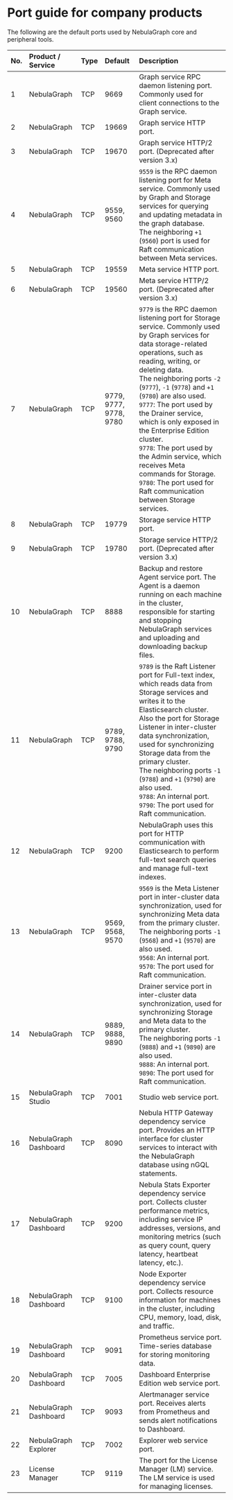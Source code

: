 # Port guide for company products

The following are the default ports used by NebulaGraph core and peripheral tools.

| No. | Product / Service          | Type | Default                      | Description                                                    |
| :--- | :--------------------- | :--- | :---------------------------- | :----------------------------------------------------------- |
| 1    | NebulaGraph            | TCP  | 9669                          | Graph service RPC daemon listening port. Commonly used for client connections to the Graph service. |
| 2    | NebulaGraph            | TCP  | 19669                         | Graph service HTTP port.                                     |
| 3    | NebulaGraph            | TCP  | 19670                         | Graph service HTTP/2 port. (Deprecated after version 3.x)                    |
| 4    | NebulaGraph            | TCP  | 9559, 9560                          | `9559` is the RPC daemon listening port for Meta service. Commonly used by Graph and Storage services for querying and updating metadata in the graph database. <br/>The neighboring `+1` (`9560`) port is used for Raft communication between Meta services.|
| 5    | NebulaGraph            | TCP  | 19559                         | Meta service HTTP port.                                      |
| 6    | NebulaGraph            | TCP  | 19560                         | Meta service HTTP/2 port. (Deprecated after version 3.x)                     |
| 7   | NebulaGraph            | TCP  | 9779, 9777, 9778, 9780                          | `9779` is the RPC daemon listening port for Storage service. Commonly used by Graph services for data storage-related operations, such as reading, writing, or deleting data. <br/>The neighboring ports `-2` (`9777`), `-1` (`9778`) and `+1` (`9780`) are also used.<br/>`9777`: The port used by the Drainer service, which is only exposed in the Enterprise Edition cluster. <br/>`9778`: The port used by the Admin service, which receives Meta commands for Storage. <br/>`9780`: The port used for Raft communication between Storage services. |
| 8   | NebulaGraph            | TCP  | 19779                         | Storage service HTTP port.                                   |
| 9   | NebulaGraph            | TCP  | 19780                         | Storage service HTTP/2 port. (Deprecated after version 3.x)                  |
| 10   | NebulaGraph            | TCP  | 8888                          | Backup and restore Agent service port. The Agent is a daemon running on each machine in the cluster, responsible for starting and stopping NebulaGraph services and uploading and downloading backup files. |
| 11   | NebulaGraph            | TCP  | 9789, 9788, 9790 | `9789` is the Raft Listener port for Full-text index, which reads data from Storage services and writes it to the Elasticsearch cluster.<br/>Also the port for Storage Listener in inter-cluster data synchronization, used for synchronizing Storage data from the primary cluster. <br/>The neighboring ports `-1` (`9788`) and `+1` (`9790`) are also used.<br/>`9788`: An internal port.<br/>`9790`: The port used for Raft communication. |
| 12   | NebulaGraph            | TCP  | 9200                          | NebulaGraph uses this port for HTTP communication with Elasticsearch to perform full-text search queries and manage full-text indexes. |
| 13   | NebulaGraph            | TCP  | 9569, 9568, 9570| `9569` is the Meta Listener port in inter-cluster data synchronization, used for synchronizing Meta data from the primary cluster. <br/>The neighboring ports `-1` (`9568`) and `+1` (`9570`) are also used.<br/>`9568`: An internal port.<br/>`9570`: The port used for Raft communication. |
| 14   | NebulaGraph            | TCP  | 9889, 9888, 9890 |Drainer service port in inter-cluster data synchronization, used for synchronizing Storage and Meta data to the primary cluster. <br/>The neighboring ports `-1` (`9888`) and `+1` (`9890`) are also used.<br/>`9888`: An internal port.<br/>`9890`: The port used for Raft communication. |
| 15 | NebulaGraph Studio | TCP | 7001 | Studio web service port. |
| 16 | NebulaGraph Dashboard | TCP | 8090 | Nebula HTTP Gateway dependency service port. Provides an HTTP interface for cluster services to interact with the NebulaGraph database using nGQL statements. |
| 17 | NebulaGraph Dashboard | TCP | 9200 | Nebula Stats Exporter dependency service port. Collects cluster performance metrics, including service IP addresses, versions, and monitoring metrics (such as query count, query latency, heartbeat latency, etc.). |
| 18 | NebulaGraph Dashboard | TCP | 9100 | Node Exporter dependency service port. Collects resource information for machines in the cluster, including CPU, memory, load, disk, and traffic. |
| 19 | NebulaGraph Dashboard | TCP | 9091 | Prometheus service port. Time-series database for storing monitoring data. |
| 20 | NebulaGraph Dashboard | TCP | 7005 | Dashboard Enterprise Edition web service port. |
| 21 | NebulaGraph Dashboard | TCP | 9093 | Alertmanager service port. Receives alerts from Prometheus and sends alert notifications to Dashboard. |
| 22 | NebulaGraph Explorer | TCP | 7002 | Explorer web service port. |
| 23 | License Manager | TCP | 9119 | The port for the License Manager (LM) service. The LM service is used for managing licenses.|
